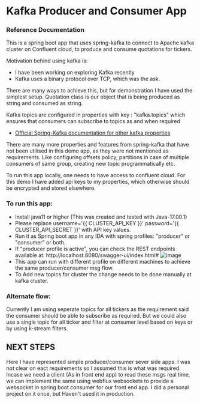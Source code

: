 # Kafka Producer and Consumer App

### Reference Documentation
This is a spring boot app that uses spring-kafka to connect to Apache kafka cluster on Confluent cloud,
to produce and consume quotations for tickers.

Motivation behind using kafka is:
* I have been working on exploring Kafka recently
* Kafka uses a binary protocol over TCP, which was the ask.

There are many ways to achieve this, but for demonstration I have used the simplest setup.
Quotation class is our object that is being produced as string and consumed as string.

Kafka topics are configured in properties with key : "kafka.topics" which ensures that consumers can subscribe to topics as and when required
* [Official Spring-Kafka documentation for other kafka properties](https://docs.spring.io/spring-kafka/reference/html/#reference)

There are many more properties and features from spring-kafka that have not been utilised in this demo app, as they were not mentioned as requirements.
Like configuring offsets policy, partitions in case of multiple consumers of same group, creating new topic programmatically etc. 

To run this app locally, one needs to have access to confluent cloud.
For this demo I have added api keys to my properties, which otherwise should be encrypted and stored elsewhere.

### To run this app:
* Install java11 or higher (This was created and tested with Java-17.00.1)
* Please replace username='{{ CLUSTER_API_KEY }}'   password='{{ CLUSTER_API_SECRET }}' with API key values.
* Run it as Spring boot app in any IDA with spring profiles: "producer" or "consumer" or both.
* If "producer profile is active", you can check the REST endpoints available at: http://localhost:8080/swagger-ui/index.html#
![image](https://user-images.githubusercontent.com/13507690/162608370-ab6a3867-d76d-4373-9ea2-ed9cc7af3181.png)
* This app can run with different profile on different machines to achieve the same producer/consumer msg flow.
* To Add new topics for cluster the change needs to be done manually at kafka cluster.

### Alternate flow:
Currently I am using seperate topics for all tickers as the requirement said the consumer should be able to subscribe as required. But we could also use a single topic for all ticker and filter at consumer level based on keys or by using k-stream filters.

## NEXT STEPS
Here I have represented simple producer/consumer sever side apps. I was not clear on eact requirements so I assumed this is what was required. Incase we need a client (As in front end app) to read these msgs real time, we can implement the same using webflux websockets to provide a websocket in spring boot consumer for our front end app. I did a personal project on it once, but Haven't used it in production.
 
    
